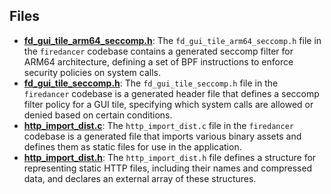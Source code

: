 
## Files
- **[fd_gui_tile_arm64_seccomp.h](generated/fd_gui_tile_arm64_seccomp.h.driver.md)**: The `fd_gui_tile_arm64_seccomp.h` file in the `firedancer` codebase contains a generated seccomp filter for ARM64 architecture, defining a set of BPF instructions to enforce security policies on system calls.
- **[fd_gui_tile_seccomp.h](generated/fd_gui_tile_seccomp.h.driver.md)**: The `fd_gui_tile_seccomp.h` file in the `firedancer` codebase is a generated header file that defines a seccomp filter policy for a GUI tile, specifying which system calls are allowed or denied based on certain conditions.
- **[http_import_dist.c](generated/http_import_dist.c.driver.md)**: The `http_import_dist.c` file in the `firedancer` codebase is a generated file that imports various binary assets and defines them as static files for use in the application.
- **[http_import_dist.h](generated/http_import_dist.h.driver.md)**: The `http_import_dist.h` file defines a structure for representing static HTTP files, including their names and compressed data, and declares an external array of these structures.
